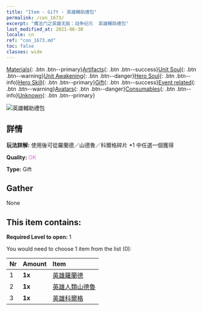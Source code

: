```yaml
---
title: "Item - Gift - 英雄輔助禮包"
permalink: /con_1673/
excerpt: "魔法门之英雄无敌：战争纪元  英雄輔助禮包"
last_modified_at: 2021-06-30
locale: cn
ref: "con_1673.md"
toc: false
classes: wide
---
```

 [Materials](/ItemsCN/){: .btn .btn--primary}[Artifacts](/ItemsCN/Artifacts/){: .btn .btn--success}[Unit Soul](/ItemsCN/UnitSoul/){: .btn .btn--warning}[Unit Awakening](/ItemsCN/UnitAwakening/){: .btn .btn--danger}[Hero Soul](/ItemsCN/HeroSoul/){: .btn .btn--info}[Hero Skill](/ItemsCN/HeroSkill/){: .btn .btn--primary}[Gift](/ItemsCN/Gift/){: .btn .btn--success}[Event related](/ItemsCN/Events/){: .btn .btn--warning}[Avatars](/ItemsCN/Avatars/){: .btn .btn--danger}[Consumables](/ItemsCN/Consumables/){: .btn .btn--info}[Unknown](/ItemsCN/Unknown/){: .btn .btn--primary}

 ![英雄輔助禮包](/images/t/i_907289.png)

## 詳情
 **玩法詳解:** 使用後可從羅蘭德／山德魯／科爾格碎片 *1 中任選一個獲得

 **Quality:** <span style="color: #DA70D6">OK</span>

 **Type:** Gift

## Gather

  None

## This item contains:

 **Required Level to open:** 1

 You would need to choose 1 item from the list (0):

  | Nr | Amount |     Item    |
  |:---|:-------|:------------|
  | 1 |  **1x** | [英雄羅蘭德](/cn/Items/her_362/) |  | 
  | 2 |  **1x** | [英雄人類山德魯](/cn/Items/her_373/) |  | 
  | 3 |  **1x** | [英雄科爾格](/cn/Items/her_374/) |  | 
